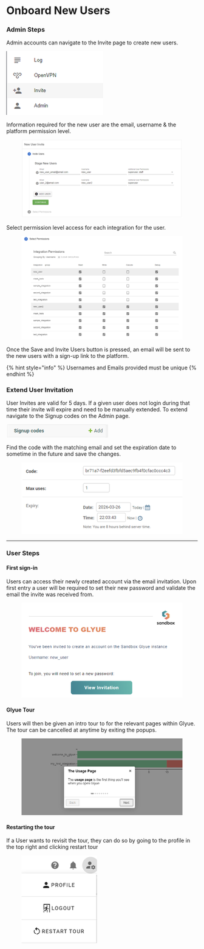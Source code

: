 # Onboard New Users

### Admin Steps

Admin accounts can navigate to the Invite page to create new users.&#x20;

![](../.gitbook/assets/image.png)

Information required for the new user are the email, username & the platform permission level.

<figure><img src="../.gitbook/assets/image (3).png" alt=""><figcaption></figcaption></figure>

Select permission level access for each integration for the user.

<figure><img src="../.gitbook/assets/image (7).png" alt=""><figcaption></figcaption></figure>

Once the Save and Invite Users button is pressed, an email will be sent to the new users with a sign-up link to the platform.

{% hint style="info" %}
Usernames and Emails provided must be unique
{% endhint %}

### Extend User Invitation

User Invites are valid for 5 days. If a given user does not login during that time their invite will expire and need to be manually extended. To extend navigate to the Signup codes on the Admin page.

&#x20;<img src="../.gitbook/assets/image (5).png" alt="" data-size="original">

Find the code with the matching email and set the expiration date to sometime in the future and save the changes.

<figure><img src="../.gitbook/assets/image (12).png" alt=""><figcaption></figcaption></figure>

***

### User Steps

#### First sign-in

Users can access their newly created account via the email invitation. Upon first entry a user will be required to set their new password and validate the email the invite was received from.&#x20;

<figure><img src="../.gitbook/assets/image (10).png" alt=""><figcaption></figcaption></figure>

#### Glyue Tour

Users will then be given an intro tour to for the relevant pages within Glyue. The tour can be cancelled at anytime by exiting the popups.

<figure><img src="../.gitbook/assets/image (13).png" alt=""><figcaption></figcaption></figure>

#### Restarting the tour

If a User wants to revisit the tour, they can do so by going to the profile in the top right and clicking restart tour

<figure><img src="../.gitbook/assets/image (6).png" alt=""><figcaption></figcaption></figure>
